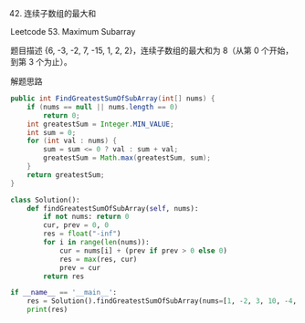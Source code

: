 42. 连续子数组的最大和

Leetcode 53. Maximum Subarray

题目描述
{6, -3, -2, 7, -15, 1, 2, 2}，连续子数组的最大和为 8（从第 0 个开始，到第 3 个为止）。

解题思路
```java
public int FindGreatestSumOfSubArray(int[] nums) {
    if (nums == null || nums.length == 0)
        return 0;
    int greatestSum = Integer.MIN_VALUE;
    int sum = 0;
    for (int val : nums) {
        sum = sum <= 0 ? val : sum + val;
        greatestSum = Math.max(greatestSum, sum);
    }
    return greatestSum;
}
```

```python
class Solution():
    def findGreatestSumOfSubArray(self, nums):
        if not nums: return 0
        cur, prev = 0, 0
        res = float("-inf")
        for i in range(len(nums)):
            cur = nums[i] + (prev if prev > 0 else 0)
            res = max(res, cur)
            prev = cur
        return res

if __name__ == '__main__':
    res = Solution().findGreatestSumOfSubArray(nums=[1, -2, 3, 10, -4, 7, 2, -5])
    print(res)

```

